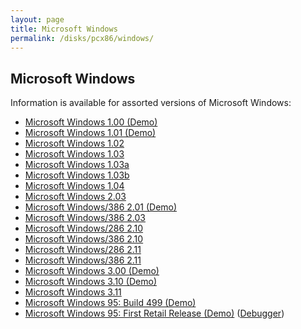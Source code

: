 ```yaml
---
layout: page
title: Microsoft Windows
permalink: /disks/pcx86/windows/
---
```


Microsoft Windows
-----------------

Information is available for assorted versions of Microsoft Windows:

* [Microsoft Windows 1.00 (Demo)](/disks/pcx86/windows/1.00/)
* [Microsoft Windows 1.01 (Demo)](/disks/pcx86/windows/1.01/)
* [Microsoft Windows 1.02](/disks/pcx86/windows/1.02/)
* [Microsoft Windows 1.03](/disks/pcx86/windows/1.03/)
* [Microsoft Windows 1.03a](/disks/pcx86/windows/1.03a/)
* [Microsoft Windows 1.03b](/disks/pcx86/windows/1.03b/)
* [Microsoft Windows 1.04](/disks/pcx86/windows/1.04/)
* [Microsoft Windows 2.03](/disks/pcx86/windows/2.03/)
* [Microsoft Windows/386 2.01 (Demo)](/disks/pcx86/windows/2.0x/)
* [Microsoft Windows/386 2.03](/disks/pcx86/windows/2.0x/#microsoft-windows386-203)
* [Microsoft Windows/286 2.10](/disks/pcx86/windows/2.10/)
* [Microsoft Windows/386 2.10](/disks/pcx86/windows/2.10/#microsoft-windows386-210)
* [Microsoft Windows/286 2.11](/disks/pcx86/windows/2.11/)
* [Microsoft Windows/386 2.11](/disks/pcx86/windows/2.11/#microsoft-windows386-211)
* [Microsoft Windows 3.00 (Demo)](/disks/pcx86/windows/3.00/)
* [Microsoft Windows 3.10 (Demo)](/disks/pcx86/windows/3.10/)
* [Microsoft Windows 3.11](/disks/pcx86/windows/3.11/)
* [Microsoft Windows 95: Build 499 (Demo)](/disks/pcx86/windows/win95/4.00.499/)
* [Microsoft Windows 95: First Retail Release (Demo)](/disks/pcx86/windows/win95/4.00.950/) ([Debugger](/disks/pcx86/windows/win95/4.00.950/debugger/))
